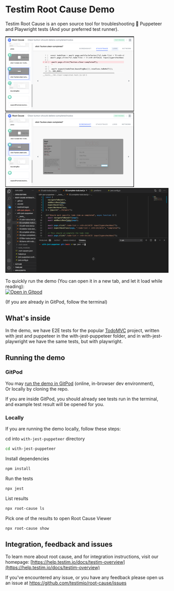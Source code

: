 # Testim Root Cause Demo

Testim Root Cause is an open source tool for troubleshooting 🔎 Puppeteer and Playwright tests (And your preferred test runner).

<img src="./readmeImages/stackTraceTab.png" width="400px" border="1">
<img src="./readmeImages/screenshotTab.png" width="400px" border="1">
<img src="./readmeImages/RC_2_2x_speed.gif" width="600px" border="3">

To quickly run the demo (You can open it in a new tab, and let it load while reading):  
[![Open in Gitpod](https://gitpod.io/button/open-in-gitpod.svg)](https://gitpod.io/#https://github.com/testimio/root-cause-interactive-demo)

(If you are already in GitPod, follow the terminal)

## What's inside

In the demo, we have E2E tests for the popular [TodoMVC](http://todomvc.com/) project, written with jest and puppeteer in the with-jest-puppeteer folder, and in with-jest-playwright we have the same tests, but with playwright.

## Running the demo

### GitPod

You may [run the demo in GitPod](https://gitpod.io/#https://github.com/testimio/root-cause-interactive-demo) (online, in-browser dev environment),  
Or locally by cloning the repo.

If you are inside GitPod, you should already see tests run in the terminal, and example test result will be opened for you.

### Locally

If you are running the demo locally, follow these steps:

cd into `with-jest-puppeteer` directory

```sh
cd with-jest-puppeteer
```

Install dependencies

```sh
npm install
```

Run the tests

```sh
npx jest
```

List results

```sh
npx root-cause ls
```

Pick one of the results to open Root Cause Viewer

```sh
npx root-cause show
```

## Integration, feedback and issues

To learn more about root cause, and for integration instructions, visit our homepage: [https://help.testim.io/docs/testim-overview](https://help.testim.io/docs/testim-overview)

If you've encountered any issue, or you have any feedback please open us an issue at https://github.com/testimio/root-cause/issues
